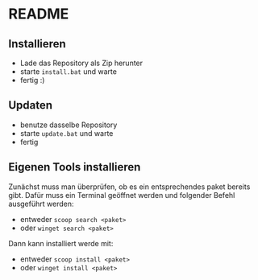 # README

## Installieren

* Lade das Repository als Zip herunter
* starte `install.bat` und warte
* fertig :)

## Updaten

* benutze dasselbe Repository
* starte `update.bat` und warte
* fertig

## Eigenen Tools installieren

Zunächst muss man überprüfen, ob es ein entsprechendes paket bereits gibt. Dafür muss ein Terminal geöffnet werden und folgender Befehl ausgeführt werden:

* entweder `scoop search <paket>`
* oder `winget search <paket>`

Dann kann installiert werde mit:

* entweder `scoop install <paket>`
* oder `winget install <paket>`